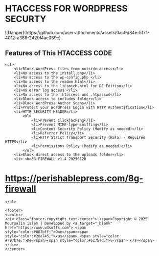 <h1>HTACCESS FOR WORDPRESS SECURTY </h1>
![Danger](https://github.com/user-attachments/assets/0ac9d84e-5f71-4012-a386-2429f4ac039c)  <br>

<h2> Features of This HTACCESS CODE </h2>

	<ul>
    	<li>Block WordPress files from outside access</li>
        <li>No access to the install.php</li>
        <li>No access to the wp-config.php </li>
        <li>No access to the readme.html</li>
        <li>No access to the liesmich.html for DE Edition</li>
        <li>No error log access </li>
        <li>No access to the .htaccess und .htpasswd</li>
        <li>Block access to includes folder</li>
        <li>Block WordPress Author Scans</li>
        <li>Protect your WordPress Login with HTTP Authentification</li>
        <li>HTTP SECURITY HEADER</li>
        	<ul>
            	<li>Prevent Clickjacking</li>
                <li>Prevent MIME-type sniffing</li>
                <li>Content Security Policy (Modify as needed)</li>
                <li>Referrer Policy</li>
                <li>HTTP Strict Transport Security (HSTS) - Requires HTTPS</li>
                <li>Permissions Policy (Modify as needed)</li>
            </ul>
        <li>Block direct access to the uploads folder</li>
        <li> <b>8G FIREWALL v1.4 20250120
# https://perishablepress.com/8g-firewall </b></li>
    </ul>
    
    <footer> 
    <center>
    <div class="footer-copyright text-center"> <span>Copyright © 2025 Moursalin islam | Developed by <a target="_blank" href="https://www.w3softs.com"> <span style="color:#007bff;">One</span><span style="color:#28a745;">xus</span> <span style="color: #797b7e;">De</span><span style="color:#6c757d;">v</span> </a></span> </div>
    </center>
 </footer>


